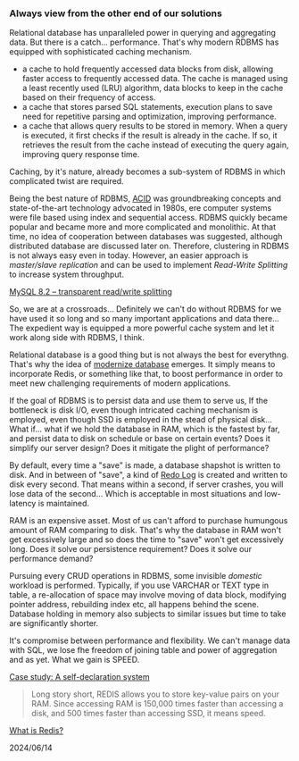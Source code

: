 
### Always view from the other end of our solutions 

Relational database has unparalleled power in querying and aggregating data. But there is a catch... performance. That's why modern RDBMS has equipped with sophisticated caching mechanism.  

- a cache to hold frequently accessed data blocks from disk, allowing faster access to frequently accessed data. The cache is managed using a least recently used (LRU) algorithm, data blocks to keep in the cache based on their frequency of access.
- a cache that stores parsed SQL statements, execution plans to save need for repetitive parsing and optimization, improving performance. 
- a cache that allows query results to be stored in memory. When a query is executed, it first checks if the result is already in the cache. If so, it retrieves the result from the cache instead of executing the query again, improving query response time. 

Caching, by it's nature, already becomes a sub-system of RDBMS in which complicated twist are required. 

Being the best nature of RDBMS, [ACID](https://en.wikipedia.org/wiki/ACID) was groundbreaking concepts and state-of-the-art technology advocated in 1980s, ere computer systems were file based using index and sequential access. RDBMS quickly became popular and became more and more complicated and monolithic. At that time, no idea of cooperation between databases was suggested, although distributed database are discussed later on. Therefore, clustering in RDBMS is not always easy even in today. However, an easier approach is *master/slave replication* and can be used to implement *Read-Write Splitting* to increase system throughput. 

[MySQL 8.2 – transparent read/write splitting](https://dev.mysql.com/blog-archive/mysql-8-2-transparent-read-write-splitting/)

So, we are at a crossroads... Definitely we can't do without RDBMS for we have used it so long and so many important applications and data there... The expedient way is equipped a more powerful cache system and let it work along side with RDBMS, I think. 

Relational database is a good thing but is not always the best for everythng. That's why the idea of [modernize database](https://redis.io/blog/3-reasons-your-mysql-db-needs-redis/) emerges. It simply means to incorporate Redis, or something like that, to boost performance in order to meet new challenging requirements of modern applications.

If the goal of RDBMS is to persist data and use them to serve us, 
If the bottleneck is disk I/O, even though intricated caching mechanism is employed, 
even though SSD is employed in the stead of physical disk... 
What if... what if we hold the database in RAM, which is the fastest by far, and persist data to disk on schedule or base on certain events? 
Does it simplify our server design? 
Does it mitigate the plight of performance? 

By default, every time a "save" is made, a database shapshot is written to disk. And in between of "save", a kind of [Redo Log](https://dev.mysql.com/doc/refman/8.4/en/innodb-redo-log.html) is created and written to disk every second. That means within a second, if server crashes, you will lose data of the second... Which is acceptable in most situations and low-latency is maintained. 

RAM is an expensive asset. Most of us can't afford to purchase humungous amount of RAM comparing to disk. That's why the database in RAM won't get excessively large and so does the time to "save" won't get excessively long. 
Does it solve our persistence requirement? 
Does it solve our performance demand? 

Pursuing every CRUD operations in RDBMS, some invisible *domestic* workload is performed. Typically, if you use VARCHAR or TEXT type in table, a re-allocation of space may involve moving of data block, modifying pointer address, rebuilding index etc, all happens behind the scene. Database holding in memory also subjects to similar issues but time to take are significantly shorter. 

It's compromise between performance and flexibility. We can't manage data with SQL, we lose fhe freedom of joining table and power of aggregation and as yet. What we gain is SPEED. 

[Case study: A self-declaration system](https://github.com/Albert0i/RU301/blob/main/cluster-case-1.md)

> Long story short, REDIS allows you to store key-value pairs on your RAM. Since accessing RAM is 150,000 times faster than accessing a disk, and 500 times faster than accessing SSD, it means speed.

[What is Redis?](https://adevait.com/redis/what-is-redis)

2024/06/14